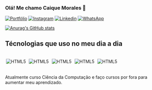 ### Olá! Me chamo Caique Morales 👋

[![Portfólio](https://img.shields.io/website?label=caiquemorales.netlify.app&style=for-the-badge&url=https://caiquemorales.netlify.app)](https://caiquemorales.netlify.app)
[![Instagram](https://img.shields.io/badge/Instagram-E4405F?style=for-the-badge&logo=instagram&logoColor=white)](https://www.instagram.com/caique_brad/)
[![Linkedin](https://img.shields.io/badge/LinkedIn-0077B5?style=for-the-badge&logo=linkedin&logoColor=white)](https://www.linkedin.com/in/caique-morales-silva-07633a210/)
[![WhatsApp](https://img.shields.io/badge/WhatsApp-25D366?style=for-the-badge&logo=whatsapp&logoColor=white)](https://wa.me/5511961930889)


[![Anurag's GitHub stats](https://github-readme-stats.vercel.app/api?username=DevCaique)](https://github.com/DevCaique/github-readme-stats)

## Técnologias que uso no meu dia a dia

<div style="display: inline_block"><br />
    <img style="margin: 3px" align="center" alt="HTML5" src="https://img.shields.io/badge/HTML5-E34F26?style=for-the-badge&logo=html5&logoColor=white" />
    <img style="margin: 3px" align="center" alt="HTML5" src="https://img.shields.io/badge/CSS3-1572B6?style=for-the-badge&logo=css3&logoColor=white" />
    <img style="margin: 3px" align="center" alt="HTML5" src="https://img.shields.io/badge/JavaScript-323330?style=for-the-badge&logo=javascript&logoColor=F7DF1E" />
    <img style="margin: 3px" align="center" alt="HTML5" src="https://img.shields.io/badge/React-20232A?style=for-the-badge&logo=react&logoColor=61DAFB" />
    <img style="margin: 3px" align="center" alt="HTML5" src="https://img.shields.io/badge/GitHub-100000?style=for-the-badge&logo=github&logoColor=white" />
</div><br />

Atualmente curso Ciência da Computação e faço cursos por fora para aumentar meu aprendizado.
